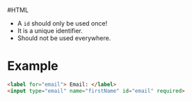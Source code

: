 #HTML 

- A `id` should only be used once!
- It is a unique identifier.
- Should not be used everywhere.

# Example
```html
<label for="email"> Email: </label>
<input type="email" name="firstName" id="email" required>
```